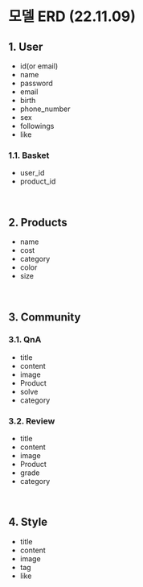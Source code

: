 # 모델 ERD (22.11.09)

## 1. User

- id(or email)
- name
- password
- email
- birth
- phone_number
- sex
- followings
- like

### 1.1. Basket

- user_id
- product_id

<br/>

## 2. Products

- name
- cost
- category
- color
- size

<br/>

## 3. Community

### 3.1. QnA

- title
- content
- image
- Product
- solve
- category

### 3.2. Review

- title
- content
- image
- Product
- grade
- category

<br/>

## 4. Style

- title
- content
- image
- tag
- like